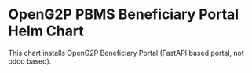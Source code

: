 # OpenG2P PBMS Beneficiary Portal Helm Chart

This chart installs OpenG2P Beneficiary Portal (FastAPI based portal, not odoo based).
